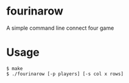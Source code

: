 # fourinarow
A simple command line connect four game

# Usage
``` 
$ make
$ ./fourinarow [-p players] [-s col x rows]
